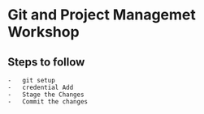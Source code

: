 # Git and Project Managemet Workshop

## Steps to follow

    -   git setup
    -   credential Add
    -   Stage the Changes
    -   Commit the changes
